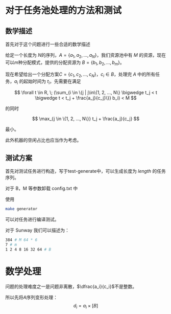 # 对于任务池处理的方法和测试

## 数学描述

首先对于这个问题进行一些合适的数学描述

给定一个长度为 $N$​ 的序列，$A= \{a_1, a_2,...,a_N\}$​，我们资源池中有 $M$​ 的资源，现在可以$m$​种分配模式，提供的分配资源为 $B = \{b_1, b_2, ..., b_m\}$​。

现在希望给出一个分配方案$C = \{c_1, c_2, ..., c_N\}$，$c_i \in B$，处理完 $A$ 中的所有任务，$a_i$ 的起始时间为 $t_i$，先需要在满足

$$
\forall t \in R, \; (\sum_{i \in \{j | j\in\{1, 2, ..., N\} \bigwedge t_j < t \bigwedge t < t_j + \frac{a_j}{c_j}\}} b_i) < M
$$

的同时

$$
\max_{j \in \{1, 2, ..., N\}} t_j + \frac{a_j}{c_j}
$$

最小。

此外机器的空闲占比也应当作为考虑。



## 测试方案

首先对测试任务进行构造，写于test-generate中，可以生成长度为 $length$ 的任务序列。

对于 B，M 等参数卸载 config.txt 中

使用

```bash
make generator
```

可以对任务进行编译测试。

对于 Sunway 我们可以描述为：

```bash
384 # M 64 * 6
7 # m
1 2 4 8 16 32 64 # B
```

# 数学处理

问题的处理难度之一是问题非离散，$\dfrac{a_i}{c_i}$不是整数。

所以先将$A$​序列变形处理：
$$
d_i = a_i \times [B]
$$
